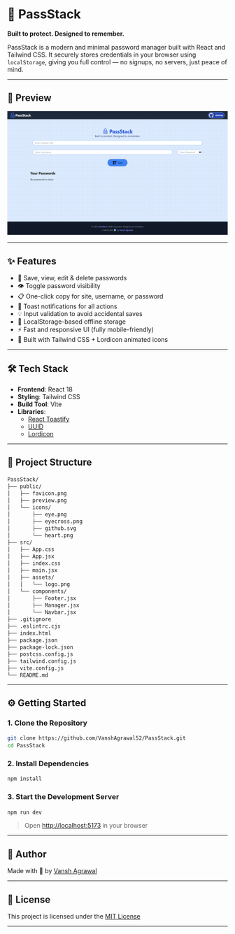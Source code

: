 # 🔐 PassStack

**Built to protect. Designed to remember.**

PassStack is a modern and minimal password manager built with React and Tailwind CSS. It securely stores credentials in your browser using `localStorage`, giving you full control — no signups, no servers, just peace of mind.

---

## 📸 Preview

![App Preview](./public/preview.png)

---

## ✨ Features

- 🔐 Save, view, edit & delete passwords  
- 👁️ Toggle password visibility  
- 📋 One-click copy for site, username, or password  
- 💬 Toast notifications for all actions  
- 💡 Input validation to avoid accidental saves  
- 💾 LocalStorage-based offline storage  
- ⚡ Fast and responsive UI (fully mobile-friendly)  
- 🎨 Built with Tailwind CSS + Lordicon animated icons  

---

## 🛠 Tech Stack

- **Frontend**: React 18  
- **Styling**: Tailwind CSS  
- **Build Tool**: Vite  
- **Libraries**:  
  - [React Toastify](https://fkhadra.github.io/react-toastify/)  
  - [UUID](https://www.npmjs.com/package/uuid)  
  - [Lordicon](https://lordicon.com/)

---

## 📁 Project Structure

```
PassStack/
├── public/
│   ├── favicon.png
│   ├── preview.png
│   └── icons/
│       ├── eye.png
│       ├── eyecross.png
│       ├── github.svg
│       └── heart.png
├── src/
│   ├── App.css
│   ├── App.jsx
│   ├── index.css
│   ├── main.jsx
│   ├── assets/
│   │   └── logo.png
│   └── components/
│       ├── Footer.jsx
│       ├── Manager.jsx
│       └── Navbar.jsx
├── .gitignore
├── .eslintrc.cjs
├── index.html
├── package.json
├── package-lock.json
├── postcss.config.js
├── tailwind.config.js
├── vite.config.js
└── README.md
```

---

## ⚙️ Getting Started

### 1. Clone the Repository
```bash
git clone https://github.com/VanshAgrawal52/PassStack.git
cd PassStack
```

### 2. Install Dependencies
```bash
npm install
```

### 3. Start the Development Server
```bash
npm run dev
```

> Open [http://localhost:5173](http://localhost:5173) in your browser

---

## 🙋 Author

Made with 💙 by [Vansh Agrawal](https://github.com/VanshAgrawal52)

---

## 📄 License

This project is licensed under the [MIT License](./LICENSE)

---

